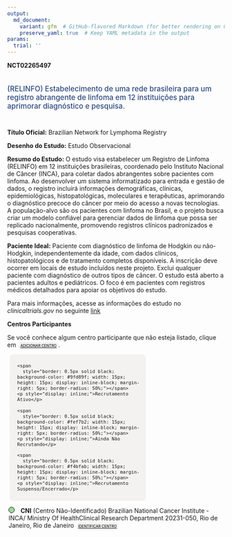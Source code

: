 ```yaml
---
output: 
  md_document:
    variant: gfm  # GitHub-flavored Markdown (for better rendering on GitHub)
    preserve_yaml: true  # Keep YAML metadata in the output
params:
  trial: ''
---
```


<script async src="https://scripts.simpleanalyticscdn.com/latest.js"></script>

**NCT02265497**

<div style="padding: 5px 5px 5px 0px; font-size: 1.20em; font-weight: 500; color: #2E4A7F; text-align: left; margin-bottom: 20px">

(RELINFO) Estabelecimento de uma rede brasileira para um registro
abrangente de linfoma em 12 instituições para aprimorar diagnóstico e
pesquisa.

</div>

**Título Oficial:** Brazilian Network for Lymphoma Registry

**Desenho do Estudo:** Estudo Observacional

**Resumo do Estudo:** O estudo visa estabelecer um Registro de Linfoma
(RELINFO) em 12 instituições brasileiras, coordenado pelo Instituto
Nacional de Câncer (INCA), para coletar dados abrangentes sobre
pacientes com linfoma. Ao desenvolver um sistema informatizado para
entrada e gestão de dados, o registro incluirá informações demográficas,
clínicas, epidemiológicas, histopatológicas, moleculares e terapêuticas,
aprimorando o diagnóstico precoce do câncer por meio do acesso a novas
tecnologias. A população-alvo são os pacientes com linfoma no Brasil, e
o projeto busca criar um modelo confiável para gerenciar dados de
linfoma que possa ser replicado nacionalmente, promovendo registros
clínicos padronizados e pesquisas cooperativas.

**Paciente Ideal:** Paciente com diagnóstico de linfoma de Hodgkin ou
não-Hodgkin, independentemente da idade, com dados clínicos,
histopatológicos e de tratamento completos disponíveis. A inscrição deve
ocorrer em locais de estudo incluídos neste projeto. Exclui qualquer
paciente com diagnóstico de outros tipos de câncer. O estudo está aberto
a pacientes adultos e pediátricos. O foco é em pacientes com registros
médicos detalhados para apoiar os objetivos do estudo.

Para mais informações, acesse as informações do estudo no
*clinicaltrials.gov* no seguinte
[link](https://clinicaltrials.gov/ct2/show/NCT02265497)

**Centros Participantes**

Se você conhece algum centro participante que não esteja listado, clique
em
<span style="color: #2E4A7F; margin-left: 2px; padding: 4px; background-color: #f3f2f1; border-radius: 8px; font-weight: 500; font-size: 0.6em"><a
href="https://cancertrialsbr.shinyapps.io/formsapp?study_nct_id=NCT02265497&amp;location_id=N%2FA&amp;location_full_name=N%2FA&amp;form_type=Adicionar%20Centro"
target="_blank">ADICIONAR CENTRO</a></span>.

<div style="margin-bottom: 8px; margin-left: 5px; padding: 8px; max-width: 300px; background-color: #f3f2f1; border-radius: 8px; font-size: 0.9em">

<div style="margin-left: 10px;">

    <span 
      style="border: 0.5px solid black; background-color: #9fd89f; width: 15px; height: 15px; display: inline-block; margin-right: 5px; border-radius: 50%;"></span>
    <p style="display: inline;">Recrutamento Ativo</p>

</div>

<div style="margin-left: 10px;">

    <span 
      style="border: 0.5px solid black; background-color: #fef7b2; width: 15px; height: 15px; display: inline-block; margin-right: 5px; border-radius: 50%;"></span>
    <p style="display: inline;">Ainda Não Recrutando</p>

</div>

<div style="margin-left: 10px;">

    <span 
      style="border: 0.5px solid black; background-color: #f4bfab; width: 15px; height: 15px; display: inline-block; margin-right: 5px; border-radius: 50%;"></span>
    <p style="display: inline;">Recrutamento Suspenso/Encerrado</p>

</div>

</div>

<div style="margin: 3px;">

<span style="border: 0.5px solid black; display: inline-block; width: 12px; height: 12px; border-radius: 50%; margin-right: 10px; padding-bottom: 0px; background-color: #9fd89f;"></span>
<b>CNI</b> (Centro Não-Identificado) Brazilian National Cancer
Institute - INCA/ Ministry Of HealthClinical Research Department
20231-050, Rio de Janeiro, Rio de Janeiro
<span style="color: #2E4A7F; margin-left: 2px; padding: 4px; background-color: #f3f2f1; border-radius: 8px; font-weight: 500; font-size: 0.6em"><a
href="https://cancertrialsbr.shinyapps.io/formsapp?study_nct_id=NCT02265497&amp;location_id=BRAZILIANNATIONALCANCERINSTITUTEINCAMINISTRYOFHEALTHCLINICALRESEARCHDEPARTMENTRIODEJANEIRORIODEJANEIRO20231050BRAZIL&amp;location_full_name=%28Centro%20N%C3%A3o-Identificado%29%2C%20Brazilian%20National%20Cancer%20Institute%20-%20INCA%2F%20Ministry%20Of%20HealthClinical%20Research%20Department%2020231-050%2C%20Rio%20de%20Janeiro%2C%20Rio%20de%20Janeiro&amp;form_type=Identificar%20Centro"
target="_blank">IDENTIFICAR CENTRO</a></span>

</div>

